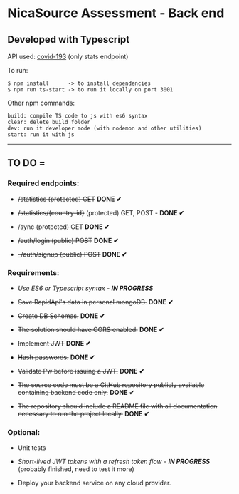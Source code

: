 # NicaSource Assessment - Back end

## Developed with Typescript

API used: [covid-193](https://rapidapi.com/api-sports/api/covid-193.) (only stats endpoint)

To run:

```
$ npm install      -> to install dependencies
$ npm run ts-start -> to run it locally on port 3001 
```
Other npm commands:
```
build: compile TS code to js with es6 syntax
clear: delete build folder
dev: run it developer mode (with nodemon and other utilities)
start: run it with js
```

---
## TO DO =

### Required endpoints:

 * ~~/statistics (protected) GET~~ **DONE ✔**

 * ~~/statistics/{country-id}~~ (protected) GET, POST - **DONE ✔**

 * ~~/sync (protected) GET~~ **DONE ✔**

 * ~~/auth/login (public) POST~~ **DONE ✔**

 * ~~_/auth/signup (public) POST~~ **DONE ✔**

 

### Requirements:

 * _Use ES6 or Typescript syntax - **IN PROGRESS**_

 * ~~Save RapidApi's data in personal mongoDB.~~ **DONE ✔**

 * ~~Create DB Schemas.~~ **DONE ✔**

 * ~~The solution should have CORS enabled.~~ **DONE ✔**

 * ~~Implement JWT~~ **DONE ✔**

 * ~~Hash passwords.~~ **DONE ✔**
 
 * ~~Validate Pw before issuing a JWT.~~ **DONE ✔**

 * ~~The source code must be a GitHub repository publicly available containing backend code only.~~ **DONE ✔**

 * ~~The repository should include a README file with all documentation necessary to run the project locally.~~ **DONE ✔**

 

### Optional:

 * Unit tests

 * _Short-lived JWT tokens with a refresh token flow - **IN PROGRESS**_ (probably finished, need to test it more)

 * Deploy your backend service on any cloud provider.







